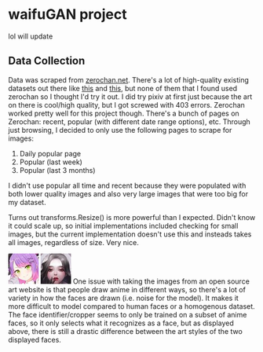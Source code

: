 # waifuGAN project

lol will update

## Data Collection

Data was scraped from [zerochan.net](https://www.zerochan.net/). There's a lot of high-quality existing datasets out there like [this](https://github.com/bchao1/Anime-Face-Dataset) and [this](https://www.kaggle.com/subinium/highresolution-anime-face-dataset-512x512), but none of them that I found used zerochan so I thought I'd try it out. I did try pixiv at first just because the art on there is cool/high quality, but I got screwed with 403 errors. Zerochan worked pretty well for this project though.
There's a bunch of pages on Zerochan: recent, popular (with different date range options), etc. Through just browsing, I decided to only use the following pages to scrape for images:
1. Daily popular page
2. Popular (last week)
3. Popular (last 3 months)

I didn't use popular all time and recent because they were populated with both lower quality images and also very large images that were too big for my dataset. 




Turns out transforms.Resize() is more powerful than I expected. Didn't know it could scale up, so initial implementations included checking for small images, but the current implementation doesn't use this and insteads takes all images, regardless of size. Very nice. 

![style-1](assets/images/style1.jpg "Face style 1") ![style-2](assets/images/style2.jpg "Face style 2")
One issue with taking the images from an open source art website is that people draw anime in different ways, so there's a lot of variety in how the faces are drawn (i.e. noise for the model). It makes it more difficult to model compared to human faces or a homogenous dataset. The face identifier/cropper seems to only be trained on a subset of anime faces, so it only selects what it recognizes as a face, but as displayed above, there is still a drastic difference between the art styles of the two displayed faces. 
